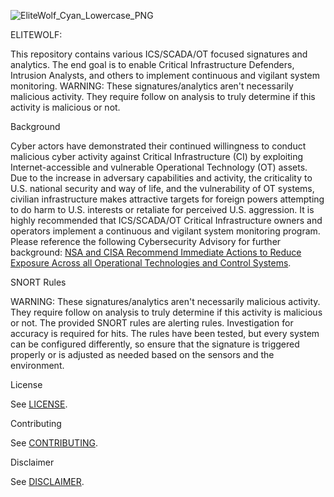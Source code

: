 ![EliteWolf_Cyan_Lowercase_PNG](https://github.com/nsacyber/ELITEWOLF/assets/136510124/058dff5a-7652-4923-907f-7cfb214ee2e7)

ELITEWOLF:

This repository contains various ICS/SCADA/OT focused signatures and analytics. The end goal is to enable Critical Infrastructure Defenders, Intrusion Analysts, and others to implement continuous and vigilant system monitoring.
WARNING: These signatures/analytics aren't necessarily malicious activity. They require follow on analysis to truly determine if this activity is malicious or not. 


Background

Cyber actors have demonstrated their continued willingness to conduct malicious cyber activity
against Critical Infrastructure (CI) by exploiting Internet-accessible and vulnerable Operational Technology (OT) assets. Due to the
increase in adversary capabilities and activity, the criticality to U.S. national security and way of life, and the vulnerability
of OT systems, civilian infrastructure makes attractive targets for foreign powers attempting to do harm to U.S. interests or
retaliate for perceived U.S. aggression. It is highly recommended that ICS/SCADA/OT Critical Infrastructure owners and operators implement a continuous and vigilant system monitoring program. 
Please reference the following Cybersecurity Advisory for further background: [NSA and CISA Recommend Immediate Actions to Reduce 
Exposure Across all Operational Technologies and Control Systems](https://media.defense.gov/2020/Jul/23/2002462846/-1/-1/0/OT_ADVISORY-DUAL-OFFICIAL-20200722.PDF).


SNORT Rules

WARNING: These signatures/analytics aren't necessarily malicious activity. They require follow on analysis to truly determine if this activity is malicious or not. The provided SNORT rules are alerting rules. Investigation for accuracy is required for hits. The rules have been tested, but every system can be configured differently, so ensure that the signature is triggered properly or is adjusted as needed based on the sensors and the environment.



License

See [LICENSE](LICENSE.md).


Contributing

See [CONTRIBUTING](CONTRIBUTING.md).


Disclaimer

See [DISCLAIMER](DISCLAIMER.md).
